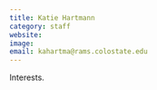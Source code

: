 ```yaml
---
title: Katie Hartmann
category: staff
website:
image: 
email: kahartma@rams.colostate.edu
---
```


Interests.
